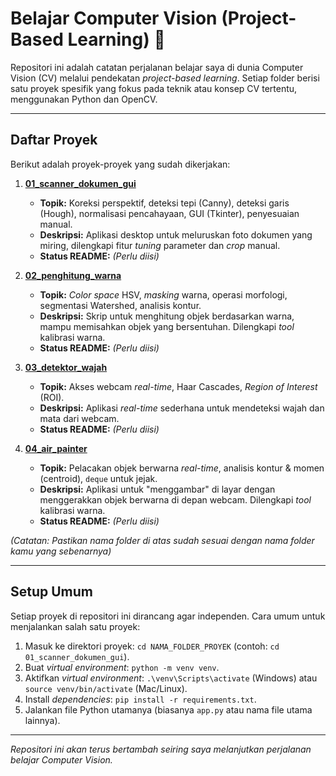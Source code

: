 # Belajar Computer Vision (Project-Based Learning) 🚀

Repositori ini adalah catatan perjalanan belajar saya di dunia Computer Vision (CV) melalui pendekatan *project-based learning*. Setiap folder berisi satu proyek spesifik yang fokus pada teknik atau konsep CV tertentu, menggunakan Python dan OpenCV.

---

## Daftar Proyek

Berikut adalah proyek-proyek yang sudah dikerjakan:

1.  **[01_scanner_dokumen_gui](./01_scanner_dokumen_gui/README.md)**
    * **Topik:** Koreksi perspektif, deteksi tepi (Canny), deteksi garis (Hough), normalisasi pencahayaan, GUI (Tkinter), penyesuaian manual.
    * **Deskripsi:** Aplikasi desktop untuk meluruskan foto dokumen yang miring, dilengkapi fitur *tuning* parameter dan *crop* manual.
    * **Status README:** *(Perlu diisi)*

2.  **[02_penghitung_warna](./02_penghitung_warna/README.md)**
    * **Topik:** *Color space* HSV, *masking* warna, operasi morfologi, segmentasi Watershed, analisis kontur.
    * **Deskripsi:** Skrip untuk menghitung objek berdasarkan warna, mampu memisahkan objek yang bersentuhan. Dilengkapi *tool* kalibrasi warna.
    * **Status README:** *(Perlu diisi)*

3.  **[03_detektor_wajah](./03_detektor_wajah/README.md)**
    * **Topik:** Akses webcam *real-time*, Haar Cascades, *Region of Interest* (ROI).
    * **Deskripsi:** Aplikasi *real-time* sederhana untuk mendeteksi wajah dan mata dari webcam.
    * **Status README:** *(Perlu diisi)*

4.  **[04_air_painter](./04_air_painter/README.md)**
    * **Topik:** Pelacakan objek berwarna *real-time*, analisis kontur & momen (centroid), `deque` untuk jejak.
    * **Deskripsi:** Aplikasi untuk "menggambar" di layar dengan menggerakkan objek berwarna di depan webcam. Dilengkapi *tool* kalibrasi warna.
    * **Status README:** *(Perlu diisi)*

*(Catatan: Pastikan nama folder di atas sudah sesuai dengan nama folder kamu yang sebenarnya)*

---

## Setup Umum

Setiap proyek di repositori ini dirancang agar independen. Cara umum untuk menjalankan salah satu proyek:

1.  Masuk ke direktori proyek: `cd NAMA_FOLDER_PROYEK` (contoh: `cd 01_scanner_dokumen_gui`).
2.  Buat *virtual environment*: `python -m venv venv`.
3.  Aktifkan *virtual environment*: `.\venv\Scripts\activate` (Windows) atau `source venv/bin/activate` (Mac/Linux).
4.  Install *dependencies*: `pip install -r requirements.txt`.
5.  Jalankan file Python utamanya (biasanya `app.py` atau nama file utama lainnya).

---
*Repositori ini akan terus bertambah seiring saya melanjutkan perjalanan belajar Computer Vision.*